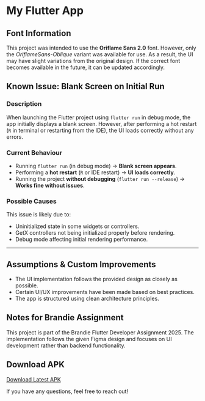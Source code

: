 # My Flutter App

## Font Information
This project was intended to use the **Oriflame Sans 2.0** font. However, only the *OriflameSans-Oblique* variant was available for use. As a result, the UI may have slight variations from the original design. If the correct font becomes available in the future, it can be updated accordingly.

## Known Issue: Blank Screen on Initial Run

### Description
When launching the Flutter project using `flutter run` in debug mode, the app initially displays a blank screen. However, after performing a hot restart (`R` in terminal or restarting from the IDE), the UI loads correctly without any errors.

### Current Behaviour
- Running `flutter run` (in debug mode) → **Blank screen appears**.
- Performing a **hot restart** (`R` or IDE restart) → **UI loads correctly**.
- Running the project **without debugging** (`flutter run --release`) → **Works fine without issues**.

### Possible Causes
This issue is likely due to:
- Uninitialized state in some widgets or controllers.
- GetX controllers not being initialized properly before rendering.
- Debug mode affecting initial rendering performance.

---

## Assumptions & Custom Improvements
-	The UI implementation follows the provided design as closely as possible.
-	Certain UI/UX improvements have been made based on best practices.
-	The app is structured using clean architecture principles.

## Notes for Brandie Assignment
This project is part of the Brandie Flutter Developer Assignment 2025. The implementation follows the given Figma design and focuses on UI development rather than backend functionality.

## Download APK
[Download Latest APK](https://github.com/Bhuvi-3011/flutter_brandie/releases/tag/v1.0.0)


If you have any questions, feel free to reach out!




